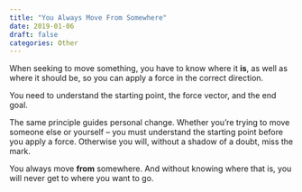 ```yaml
---
title: "You Always Move From Somewhere"
date: 2019-01-06
draft: false
categories: Other
---
```


When seeking to move something, you have to know where it **is**, as well as where it should be, so you can apply a force in the correct direction.

You need to understand the starting point, the force vector, and the end goal.

The same principle guides personal change. Whether you’re trying to move someone else or yourself – you must understand the starting point before you apply a force. Otherwise you will, without a shadow of a doubt, miss the mark.

You always move **from** somewhere. And without knowing where that is, you will never get to where you want to go.

